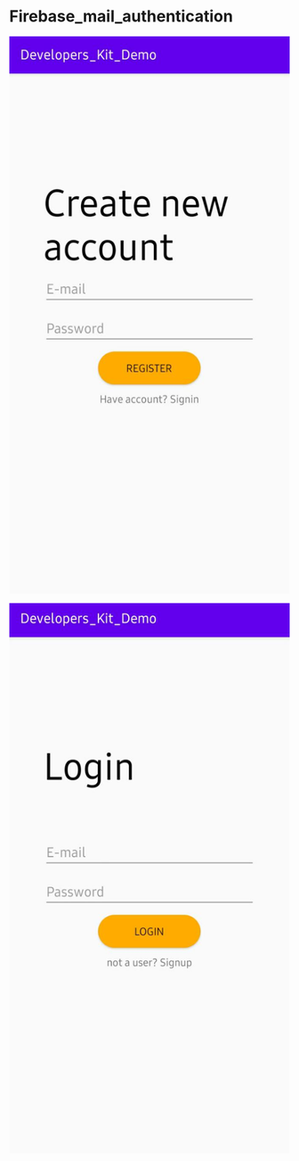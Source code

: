 # Firebase_mail_authentication

![Firebase_mail_authentication](output1.jpeg)


![Firebase_mail_authentication](output2.jpeg)
